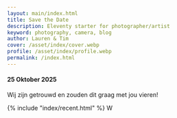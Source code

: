 ```yaml
---
layout: main/index.html
title: Save the Date
description: Eleventy starter for photographer/artist
keyword: photography, camera, blog
author: Lauren & Tim
cover: /asset/index/cover.webp
profile: /asset/index/profile.webp
permalink: /index.html
---
```


#### 25 Oktober 2025
Wij zijn getrouwd en zouden dit graag met jou vieren!

{% include "index/recent.html" %}
W
